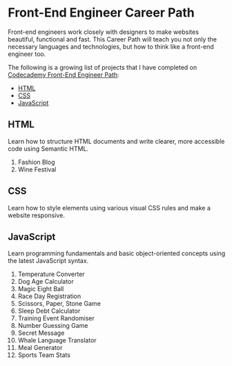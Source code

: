 # Front-End Engineer Career Path

Front-end engineers work closely with designers to make websites beautiful, functional and fast. This Career Path will teach you not only the necessary languages and technologies, but how to think like a front-end engineer too. 

The following is a growing list of projects that I have completed on [Codecademy Front-End Engineer Path](https://www.codecademy.com/learn/paths/front-end-engineer-career-path):

- [HTML](#html)
- [CSS](#css)
- [JavaScript](#javascript)

## HTML <a name="html"></a>

Learn how to structure HTML documents and write clearer, more accessible code using Semantic HTML.

1. Fashion Blog
2. Wine Festival

## CSS <a name="css"></a>

Learn how to style elements using various visual CSS rules and make a website responsive.

## JavaScript <a name="javascript"></a>

Learn programming fundamentals and basic object-oriented concepts using the latest JavaScript syntax.

1. Temperature Converter
2. Dog Age Calculator
3. Magic Eight Ball
4. Race Day Registration
5. Scissors, Paper, Stone Game
6. Sleep Debt Calculator
7. Training Event Randomiser
8. Number Guessing Game
9. Secret Message
10. Whale Language Translator
11. Meal Generator
12. Sports Team Stats
